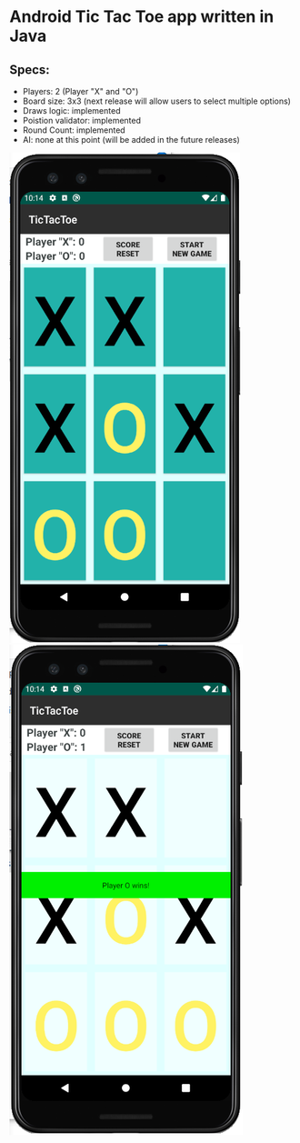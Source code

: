 # Android Tic Tac Toe app written in Java #

## Specs:
- Players: 2 (Player "X" and "O")
- Board size: 3x3 (next release will allow users to select multiple options)
- Draws logic: implemented
- Poistion validator: implemented
- Round Count: implemented
- AI: none at this point (will be added in the future releases)


![](images/ScreenCap1.png)
![](images/ScreenCap2.png)
